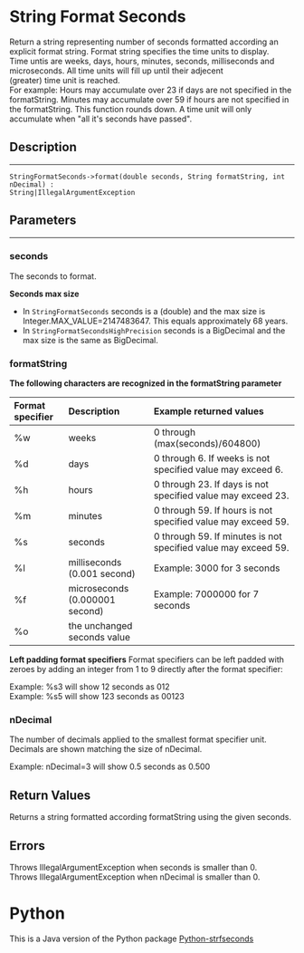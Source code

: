 # String Format Seconds

Return a string representing number of seconds formatted according an
explicit format string. Format string specifies the time units to 
display.  
Time untis are weeks, days, hours, minutes, seconds, milliseconds 
and microseconds. All time units will fill up until their adjecent  
(greater) time unit is reached.  
For example: Hours may accumulate over 23 if days are not specified in 
the formatString. Minutes may accumulate over 59 if hours are not 
specified in the formatString.
This function rounds down. A time unit will only accumulate when "all 
it's seconds have passed".


## Description
---
```
StringFormatSeconds->format(double seconds, String formatString, int nDecimal) :
String|IllegalArgumentException
```

## Parameters
---

### seconds
The seconds to format. 

**Seconds max size**  
- In `StringFormatSeconds` seconds is a (double) and the max size is 
Integer.MAX_VALUE=2147483647. This equals approximately 68 years.
- In `StringFormatSecondsHighPrecision` seconds is a BigDecimal and the 
max size is the same as BigDecimal.

### formatString
**The following characters are recognized in the formatString parameter**

Format specifier | Description                          | Example returned values
:--              | :--                                  | :--
%w               | weeks                                | 0 through (max(seconds)/604800)
%d               | days                                 | 0 through 6. If weeks is not specified value may exceed 6.
%h               | hours                                | 0 through 23. If days is not specified value may exceed 23.
%m               | minutes                              | 0 through 59. If hours is not specified value may exceed 59.
%s               | seconds                              | 0 through 59. If minutes is not specified value may exceed 59.
%l               | milliseconds (0.001 second)          | Example: 3000 for 3 seconds
%f               | microseconds (0.000001 second)       | Example: 7000000 for 7 seconds
%o               | the unchanged seconds value
  
  
  
**Left padding format specifiers**
Format specifiers can be left padded with zeroes by adding an
integer from 1 to 9 directly after the format specifier:

Example: %s3 will show 12 seconds as 012  
Example: %s5 will show 123 seconds as 00123
  
  
### nDecimal
The number of decimals applied to the smallest format specifier unit.  
Decimals are shown matching the size of nDecimal.

Example: nDecimal=3 will show 0.5 seconds as 0.500


## Return Values
Returns a string formatted according formatString using the given 
seconds. 


## Errors
Throws IllegalArgumentException when seconds is smaller than 0.  
Throws IllegalArgumentException when nDecimal is smaller than 0.



# Python
This is a Java version of the Python package
[Python-strfseconds](https://github.com/remivisser/Python-strfseconds)
